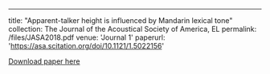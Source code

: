 ---
title: "Apparent-talker height is influenced by Mandarin lexical tone"
collection: The Journal of the Acoustical Society of America, EL
permalink: /files/JASA2018.pdf
venue: 'Journal 1'
paperurl: 'https://asa.scitation.org/doi/10.1121/1.5022156'

[Download paper here](https://asa.scitation.org/doi/10.1121/1.5022156)
